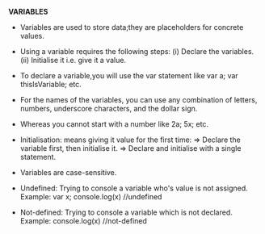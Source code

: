 **VARIABLES**

* Variables are used to store data;they are placeholders for concrete values.

* Using a variable requires the following steps:
(i) Declare the variables.
(ii) Initialise it i.e. give it a value.

* To declare a variable,you will use the var statement like var a; var thisIsVariable; etc.

* For the names of the variables, you can use any combination of letters, numbers, underscore characters, and the dollar sign.

* Whereas you cannot start with a number like 2a; 5x; etc.

* Initialisation: means giving it value for the first time:
=> Declare the variable first, then initialise it.
=> Declare and initialise with a single statement.

* Variables are case-sensitive.

* Undefined: Trying to console a variable who's value is not assigned.
Example: var x;
        console.log(x)    //undefined

* Not-defined: Trying to console a variable which is not declared.
Example: console.log(x)   //not-defined
